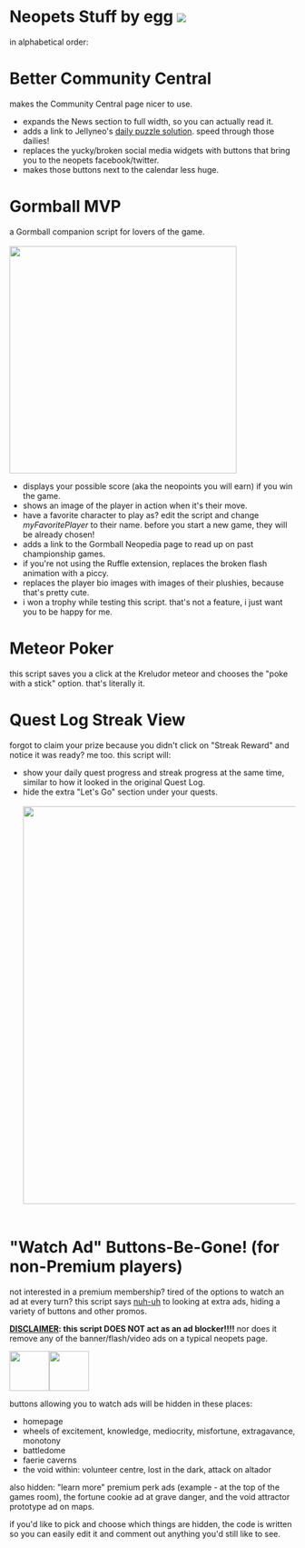 # Neopets Stuff by egg <img src="https://images.neopets.com/community/hub/calendar/events/ixi.png">
in alphabetical order:

# Better Community Central
makes the Community Central page nicer to use.
* expands the News section to full width, so you can actually read it.
* adds a link to Jellyneo's <a href="https://www.jellyneo.net/?go=dailypuzzle">daily puzzle solution</a>. speed through those dailies!
* replaces the yucky/broken social media widgets with buttons that bring you to the neopets facebook/twitter.
* makes those buttons next to the calendar less huge.

# Gormball MVP
a Gormball companion script for lovers of the game.<br><br>
<img width="400px" height="auto" src="https://i.imgur.com/4pe2a4j.png"><br>
* displays your possible score (aka the neopoints you will earn) if you win the game.
* shows an image of the player in action when it's their move.
* have a favorite character to play as? edit the script and change <i>myFavoritePlayer</i> to their name. before you start a new game, they will be already chosen!
* adds a link to the Gormball Neopedia page to read up on past championship games.
* if you're not using the Ruffle extension, replaces the broken flash animation with a piccy.
* replaces the player bio images with images of their plushies, because that's pretty cute.
* i won a trophy while testing this script. that's not a feature, i just want you to be happy for me.

# Meteor Poker
this script saves you a click at the Kreludor meteor and chooses the "poke with a stick" option. that's literally it.

# Quest Log Streak View
forgot to claim your prize because you didn't click on "Streak Reward" and notice it was ready? me too. this script will:
* show your daily quest progress and streak progress at the same time, similar to how it looked in the original Quest Log.
* hide the extra "Let's Go" section under your quests.<br><br>
<img width="700px" height="auto" src="https://i.imgur.com/y8qBOKB.png"><br><br>

# "Watch Ad" Buttons-Be-Gone! (for non-Premium players)
not interested in a premium membership? tired of the options to watch an ad at every turn? this script says <a href="https://www.youtube.com/watch?v=-vA8yG5b1g0">nuh-uh</a> to looking at extra ads, hiding a variety of buttons and other promos.

<b><u>DISCLAIMER</u>: this script DOES NOT act as an ad blocker!!!!</b> nor does it remove any of the banner/flash/video ads on a typical neopets page.

<img width="70px" height="auto" src="https://images.neopets.com/themes/h5/basic/images/watchadreward-icon.png"><img width="70px" height="auto" src="https://images.neopets.com/nchub/np/images/membership/icon-premium.png">

buttons allowing you to watch ads will be hidden in these places:
* homepage
* wheels of excitement, knowledge, mediocrity, misfortune, extragavance, monotony
* battledome
* faerie caverns
* the void within: volunteer centre, lost in the dark, attack on altador

also hidden: "learn more" premium perk ads (example - at the top of the games room), the fortune cookie ad at grave danger, and the void attractor prototype ad on maps.

if you'd like to pick and choose which things are hidden, the code is written so you can easily edit it and comment out anything you'd still like to see.
